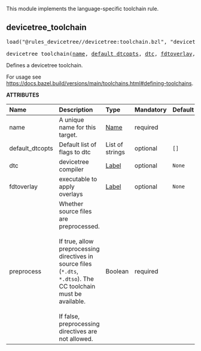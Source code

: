 <!-- Generated with Stardoc: http://skydoc.bazel.build -->

This module implements the language-specific toolchain rule.

<a id="devicetree_toolchain"></a>

## devicetree_toolchain

<pre>
load("@rules_devicetree//devicetree:toolchain.bzl", "devicetree_toolchain")

devicetree_toolchain(<a href="#devicetree_toolchain-name">name</a>, <a href="#devicetree_toolchain-default_dtcopts">default_dtcopts</a>, <a href="#devicetree_toolchain-dtc">dtc</a>, <a href="#devicetree_toolchain-fdtoverlay">fdtoverlay</a>, <a href="#devicetree_toolchain-preprocess">preprocess</a>)
</pre>

Defines a devicetree toolchain.

For usage see https://docs.bazel.build/versions/main/toolchains.html#defining-toolchains.

**ATTRIBUTES**


| Name  | Description | Type | Mandatory | Default |
| :------------- | :------------- | :------------- | :------------- | :------------- |
| <a id="devicetree_toolchain-name"></a>name |  A unique name for this target.   | <a href="https://bazel.build/concepts/labels#target-names">Name</a> | required |  |
| <a id="devicetree_toolchain-default_dtcopts"></a>default_dtcopts |  Default list of flags to dtc   | List of strings | optional |  `[]`  |
| <a id="devicetree_toolchain-dtc"></a>dtc |  devicetree compiler   | <a href="https://bazel.build/concepts/labels">Label</a> | optional |  `None`  |
| <a id="devicetree_toolchain-fdtoverlay"></a>fdtoverlay |  executable to apply overlays   | <a href="https://bazel.build/concepts/labels">Label</a> | optional |  `None`  |
| <a id="devicetree_toolchain-preprocess"></a>preprocess |  Whether source files are preprocessed.<br><br>If true, allow preprocessing directives in source files (`*.dts`, `*.dtso`). The CC toolchain must be available.<br><br>If false, preprocessing directives are not allowed.   | Boolean | required |  |


